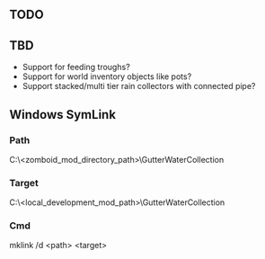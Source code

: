 

## TODO

## TBD
* Support for feeding troughs?
* Support for world inventory objects like pots?
* Support stacked/multi tier rain collectors with connected pipe?


## Windows SymLink

### Path
C:\\<zomboid_mod_directory_path>\GutterWaterCollection

### Target  
C:\\<local_development_mod_path>\GutterWaterCollection

### Cmd
mklink /d \<path> \<target>